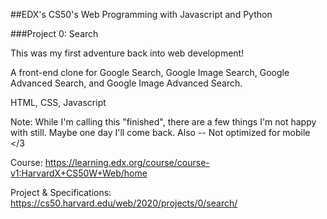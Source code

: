 ##EDX's CS50's Web Programming with Javascript and Python  

###Project 0: Search  

  

This was my first adventure back into web development!

A front-end clone for Google Search, Google Image Search, Google Advanced Search, and Google Image Advanced Search.  

HTML, CSS, Javascript  

Note: While I'm calling this "finished", there are a few things I'm not happy with still. Maybe one day I'll come back. Also -- Not optimized for mobile </3  

  

Course: https://learning.edx.org/course/course-v1:HarvardX+CS50W+Web/home  

Project & Specifications: https://cs50.harvard.edu/web/2020/projects/0/search/




